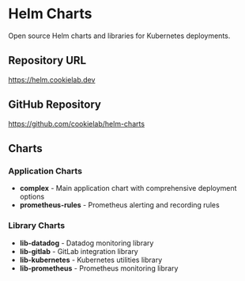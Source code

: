 # Helm Charts

Open source Helm charts and libraries for Kubernetes deployments.

## Repository URL
https://helm.cookielab.dev

## GitHub Repository
https://github.com/cookielab/helm-charts

## Charts

### Application Charts
- **complex** - Main application chart with comprehensive deployment options
- **prometheus-rules** - Prometheus alerting and recording rules

### Library Charts
- **lib-datadog** - Datadog monitoring library
- **lib-gitlab** - GitLab integration library  
- **lib-kubernetes** - Kubernetes utilities library
- **lib-prometheus** - Prometheus monitoring library
